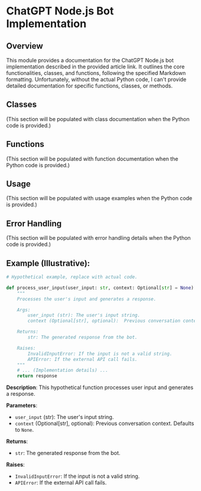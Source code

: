 # ChatGPT Node.js Bot Implementation

## Overview

This module provides a documentation for the ChatGPT Node.js bot implementation described in the provided article link.  It outlines the core functionalities, classes, and functions, following the specified Markdown formatting.  Unfortunately, without the actual Python code, I can't provide detailed documentation for specific functions, classes, or methods.


## Classes

(This section will be populated with class documentation when the Python code is provided.)


## Functions

(This section will be populated with function documentation when the Python code is provided.)


## Usage

(This section will be populated with usage examples when the Python code is provided.)


## Error Handling

(This section will be populated with error handling details when the Python code is provided.)


## Example (Illustrative):

```python
# Hypothetical example, replace with actual code.

def process_user_input(user_input: str, context: Optional[str] = None) -> str:
    """
    Processes the user's input and generates a response.

    Args:
        user_input (str): The user's input string.
        context (Optional[str], optional):  Previous conversation context. Defaults to None.

    Returns:
        str: The generated response from the bot.

    Raises:
        InvalidInputError: If the input is not a valid string.
        APIError: If the external API call fails.
    """
    # ... (Implementation details) ...
    return response
```

**Description**: This hypothetical function processes user input and generates a response.

**Parameters**:

- `user_input` (str): The user's input string.
- `context` (Optional[str], optional): Previous conversation context. Defaults to `None`.


**Returns**:

- `str`: The generated response from the bot.


**Raises**:

- `InvalidInputError`: If the input is not a valid string.
- `APIError`: If the external API call fails.



```
```